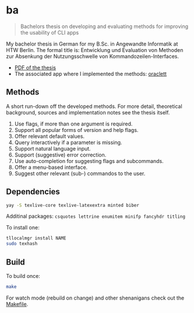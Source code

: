 # ba

> Bachelors thesis on developing and evaluating methods for improving the usability of CLI apps

My bachelor thesis in German for my B.Sc. in Angewandte Informatik at HTW Berlin.
The formal title is: Entwicklung und Evaluation von Methoden zur Absenkung der
Nutzungsschwelle von Kommandozeilen-Interfaces.

- [PDF of the thesis](thesis.pdf)
- The associated app where I implemented the methods: [oraclett](https://github.com/jneidel/oraclett)

## Methods

A short run-down off the developed methods. For more detail, theoretical
background, sources and implementation notes see the thesis itself.

1. Use flags, if more than one argument is required.
2. Support all popular forms of version and help flags.
3. Offer relevant default values.
4. Query interactively if a parameter is missing.
5. Support natural language input.
6. Support (suggestive) error correction.
7. Use auto-completion for suggesting flags and subcommands.
8. Offer a menu-based interface.
9. Suggest other relevant (sub-) commandos to the user.

## Dependencies

```sh
yay -S texlive-core texlive-latexextra minted biber
```

Additinal packages: `csquotes lettrine enumitem minifp fancyhdr titling`

To install one:
```sh
tllocalmgr install NAME
sudo texhash
```

## Build

To build once:

```sh
make
```

For watch mode (rebuild on change) and other shenanigans check out the
[Makefile](Makefile).
